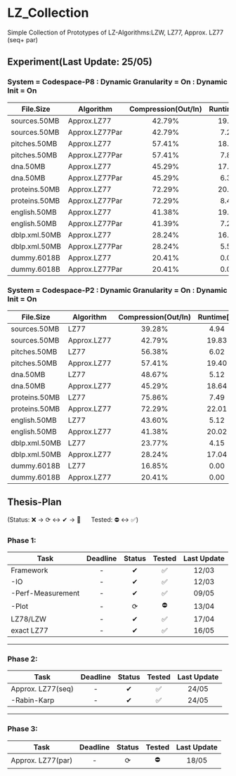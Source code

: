# LZ_Collection

Simple Collection of Prototypes of LZ-Algorithms:LZW, LZ77, Approx. LZ77 (seq+ par)

## Experiment(Last Update: 25/05)

### System = Codespace-P8 : Dynamic Granularity = On : Dynamic Init = On

|File.Size|Algorithm|Compression(Out/In)|Runtime[s]|Factors(#/In)|Memory([Byte]/In)|
|---------------|---------------|:---------------:|:---------------:|:---------------:|:------------:|
|sources.50MB|Approx.LZ77|42.79%|19.81|11.89%|8.08|
|sources.50MB|Approx.LZ77Par|42.79%|7.27|11.90%|8.08|
|pitches.50MB|Approx.LZ77|57.41%|18.36|19.62%|10.50|
|pitches.50MB|Approx.LZ77Par|57.41%|7.85|19.62%|10.50|
|dna.50MB|Approx.LZ77|45.29%|17.96|11.32%|10.01|
|dna.50MB|Approx.LZ77Par|45.29%|6.35|11.32%|10.01|
|proteins.50MB|Approx.LZ77|72.29%|20.74|18.36%|19.34|
|proteins.50MB|Approx.LZ77Par|72.29%|8.48|18.36%|19.34|
|english.50MB|Approx.LZ77|41.38%|19.18|10.77%|7.01|
|english.50MB|Approx.LZ77Par|41.39%|7.20|10.77%|7.01|
|dblp.xml.50MB|Approx.LZ77|28.24%|16.36|7.69%|4.36|
|dblp.xml.50MB|Approx.LZ77Par|28.24%|5.54|7.69%|4.36|
|dummy.6018B|Approx.LZ77|20.41%|0.00|11.05%|6.69|
|dummy.6018B|Approx.LZ77Par|20.41%|0.00|11.05%|6.69|

### System = Codespace-P2 : Dynamic Granularity = On : Dynamic Init = On

|File.Size|Algorithm|Compression(Out/In)|Runtime[s]|Factors(#/In)|Memory([Byte]/In)|
|---------------|---------------|:---------------:|:---------------:|:---------------:|:------------:|
|sources.50MB|LZ77|39.28%|4.94|7.75%|20.00|
|sources.50MB|Approx.LZ77|42.79%|19.83|11.89%|8.08|
|pitches.50MB|LZ77|56.38%|6.02|27.06%|20.00|
|pitches.50MB|Approx.LZ77|57.41%|19.40|19.62%|10.50|
|dna.50MB|LZ77|48.67%|5.12|7.35%|20.00|
|dna.50MB|Approx.LZ77|45.29%|18.64|11.32%|10.01|
|proteins.50MB|LZ77|75.86%|7.49|26.11%|20.00|
|proteins.50MB|Approx.LZ77|72.29%|22.01|18.36%|19.34|
|english.50MB|LZ77|43.60%|5.12|7.63%|20.00|
|english.50MB|Approx.LZ77|41.38%|20.02|10.77%|7.01|
|dblp.xml.50MB|LZ77|23.77%|4.15|4.64%|20.00|
|dblp.xml.50MB|Approx.LZ77|28.24%|17.04|7.69%|4.36|
|dummy.6018B|LZ77|16.85%|0.00|9.70%|20.00|
|dummy.6018B|Approx.LZ77|20.41%|0.00|11.05%|6.69|

## Thesis-Plan

(Status: ❌ &rarr; ⟳ &harr; ✔ &rarr; 🌟 &nbsp;&nbsp;&nbsp;&nbsp; Tested: ⛔ &harr; ✅)


### Phase 1:
|Task               |Deadline   |Status  |Tested     |Last Update|
|-------------------|:---------:|:------:|:---------:|:---------:|
|Framework          |-          |✔       |✅          |12/03      |
| -IO               |-          |✔       |✅          |12/03      |
| -Perf-Measurement |-          |✔       |✅          |09/05      |
| -Plot             |-          |⟳       |⛔          |13/04      |
|LZ78/LZW           |-          |✔       |✅          |17/04      |
|exact LZ77         |-          |✔       |✅          |16/05      |

---
### Phase 2:
|Task               |Deadline   |Status  |Tested     |Last Update|
|-------------------|:---------:|:------:|:---------:|:---------:|
|Approx. LZ77(seq)  |-          |✔       |✅          |24/05      |
| -Rabin-Karp       |-          |✔       |✅          |24/05      |

---
### Phase 3:
|Task               |Deadline   |Status  |Tested     |Last Update|
|-------------------|:---------:|:------:|:---------:|:---------:|
|Approx. LZ77(par)  |-          |⟳       |⛔          |18/05      |


